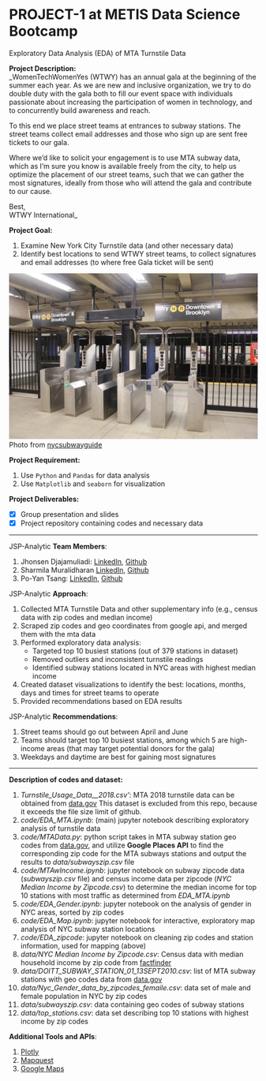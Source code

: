# PROJECT-1 at METIS Data Science Bootcamp
Exploratory Data Analysis (EDA) of MTA Turnstile Data

**Project Description:**  
_WomenTechWomenYes (WTWY) has an annual gala at the beginning of the summer each year. As we are new and inclusive organization, we try to do double duty with the gala both to fill our event space with individuals passionate about increasing the participation of women in technology, and to concurrently build awareness and reach.  

To this end we place street teams at entrances to subway stations. The street teams collect email addresses and those who sign up are sent free tickets to our gala.

Where we’d like to solicit your engagement is to use MTA subway data, which as I’m sure you know is available freely from the city, to help us optimize the placement of our street teams, such that we can gather the most signatures, ideally from those who will attend the gala and contribute to our cause.

Best,   
WTWY International_  

**Project Goal:**
1. Examine New York City Turnstile data (and other necessary data)
2. Identify best locations to send WTWY street teams, to collect signatures and email addresses (to where free Gala ticket will be sent)  

![Turnstile](./subway_turnstiles.jpg)  
Photo from [nycsubwayguide](http://www.nycsubwayguide.com/subway/step_by_step_guide.aspx)  

**Project Requirement:**
1. Use `Python` and `Pandas` for data analysis
2. Use `Matplotlib` and `seaborn` for visualization

**Project Deliverables:**
- [x] Group presentation and slides
- [x] Project repository containing codes and necessary data  

---

JSP-Analytic **Team Members**:
1. Jhonsen Djajamuliadi: [LinkedIn](https://www.linkedin.com/in/djajamuliadi/), [Github](https://github.com/jhonsen)
2. Sharmila Muralidharan [LinkedIn](https://www.linkedin.com/in/sharmilamuralidharan/), [Github](https://github.com/Sharmila8)
3. Po-Yan Tsang: [LinkedIn](https://www.linkedin.com/in/po-yan-tsang/), [Github](https://github.com/pytgit)

JSP-Analytic **Approach**:
1. Collected MTA Turnstile Data and other supplementary info (e.g., census data with zip codes and median income)
2. Scraped zip codes and geo coordinates from google api, and merged them with the mta data
3. Performed exploratory data analysis:
    - Targeted top 10 busiest stations (out of 379 stations in dataset)
    - Removed outliers and inconsistent turnstile readings
    - Identified subway stations located in NYC areas with highest median income  
4. Created dataset visualizations to identify the best: locations, months, days and times for street teams to operate  
5. Provided recommendations based on EDA results  

JSP-Analytic **Recommendations**:
1. Street teams should go out between April and June
2. Teams should target top 10 busiest stations, among which 5 are high-income areas (that may target potential donors for the gala)
3. Weekdays and daytime are best for gaining most signatures 

---

**Description of codes and dataset:**
1. *Turnstile_Usage_Data__2018.csv'*: MTA 2018 turnstile data can be obtained from [data.gov](https://catalog.data.gov/dataset/turnstile-usage-data-2018) This dataset is excluded from this repo, because it exceeds the file size limit of github.
2. *code/EDA_MTA.ipynb*: (main) jupyter notebook describing exploratory analysis of turnstile data   
3. *code/MTAData.py*: python script takes in MTA subway station geo codes from [data.gov](https://catalog.data.gov), and utilize **Google Places API** to find the corresponding zip code for the MTA subways stations and output the results to _data/subwayszip.csv_ file
4. *code/MTAwIncome.ipynb*: jupyter notebook on subway zipcode data (_subwayszip.csv_ file) and census income data per zipcode (_NYC Median Income by Zipcode.csv_)  to determine the median income for top 10 stations with most traffic as determined from _EDA_MTA.ipynb_
5. *code/EDA_Gender.ipynb*: jupyter notebook on the analysis of gender in NYC areas, sorted by zip codes
6. *code/EDA_Map.ipynb*: jupyter notebook for interactive, exploratory map analysis of NYC subway station locations
7. *code/EDA_zipcode*: jupyter notebook on cleaning zip codes and station information, used for mapping (above)
8. *data/NYC Median Income by Zipcode.csv*: Census data with median household income by zip code from [factfinder](https://factfinder.census.gov/faces/nav/jsf/pages/index.xhtml)
9. *data/DOITT_SUBWAY_STATION_01_13SEPT2010.csv*: list of MTA subway stations with geo codes data from [data.gov](https://catalog.data.gov)
10. *data/Nyc_Gender_data_by_zipcodes_femaile.csv*: data set of male and female population in NYC by zip codes
11. *data/subwayszip.csv*: data containing geo codes of subway stations
12. *data/top_stations.csv*: data set describing top 10 stations with highest income by zip codes

**Additional Tools and APIs**:
1. [Plotly](https://plot.ly/)
2. [Mapquest](https://www.mapquest.com/)
3. [Google Maps](https://cloud.google.com/maps-platform/)
